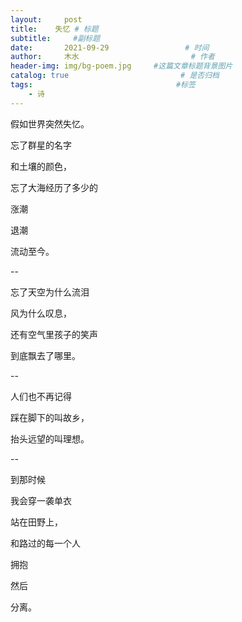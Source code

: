 ```yaml
---
layout:     post                       
title:    失忆 # 标题
subtitle:     #副标题
date:       2021-09-29                 # 时间
author:     木水                         # 作者
header-img: img/bg-poem.jpg     #这篇文章标题背景图片
catalog: true                         # 是否归档
tags:                                #标签
    - 诗
---
```

假如世界突然失忆。


忘了群星的名字

和土壤的颜色，

忘了大海经历了多少的

涨潮

退潮

流动至今。

--

忘了天空为什么流泪

风为什么叹息，

还有空气里孩子的笑声

到底飘去了哪里。

--

人们也不再记得

踩在脚下的叫故乡，

抬头远望的叫理想。

--

到那时候

我会穿一袭单衣

站在田野上，

和路过的每一个人

拥抱

然后

分离。
